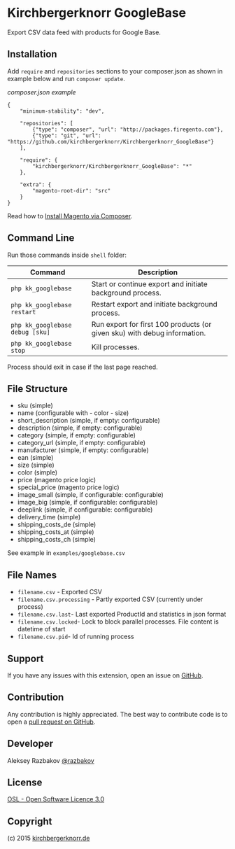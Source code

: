 # Kirchbergerknorr GoogleBase

Export CSV data feed with products for Google Base.

## Installation

Add `require` and `repositories` sections to your composer.json as shown in example below and run `composer update`.

*composer.json example*

```
{
    "minimum-stability": "dev",
        
    "repositories": [
        {"type": "composer", "url": "http://packages.firegento.com"},
        {"type": "git", "url": "https://github.com/kirchbergerknorr/Kirchbergerknorr_GoogleBase"}
    ],
    
    "require": {
        "kirchbergerknorr/Kirchbergerknorr_GoogleBase": "*"
    },
    
    "extra": {
        "magento-root-dir": "src"
    }
}
```

Read how to [Install Magento via Composer](https://medium.com/magento-development/magento-and-composer-44af0883abd9).

## Command Line

Run those commands inside `shell` folder:

| Command                         | Description                                                              |
| ------------------------------- | ------------------------------------------------------------------------ |
| `php kk_googlebase`             | Start or continue export and initiate background process.                |
| `php kk_googlebase restart`     | Restart export and initiate background process.                          |
| `php kk_googlebase debug [sku]` | Run export for first 100 products (or given sku) with debug information. |
| `php kk_googlebase stop`        | Kill processes.                                                          |
 
Process should exit in case if the last page reached. 

## File Structure

* sku (simple)
* name (configurable with - color - size)
* short_description (simple, if empty: configurable)
* description (simple, if empty: configurable)
* category (simple, if empty: configurable)
* category_url (simple, if empty: configurable)
* manufacturer (simple, if empty: configurable)
* ean (simple)
* size (simple)
* color (simple)
* price (magento price logic)
* special_price (magento price logic)
* image_small (simple, if configurable: configurable)
* image_big (simple, if configurable: configurable)
* deeplink (simple, if configurable: configurable)
* delivery_time  (simple)
* shipping_costs_de (simple)
* shipping_costs_at (simple)
* shipping_costs_ch (simple)

See example in `examples/googlebase.csv`

## File Names

 * `filename.csv` - Exported CSV
 * `filename.csv.processing` - Partly exported CSV (currently under process)
 * `filename.csv.last`- Last exported ProductId and statistics in json format
 * `filename.csv.locked`- Lock to block parallel processes. File content is datetime of start
 * `filename.csv.pid`- Id of running process 

## Support

If you have any issues with this extension, 
open an issue on [GitHub](https://github.com/kirchbergerknorr/Kirchbergerknorr_GoogleBase/issues/new).


## Contribution

Any contribution is highly appreciated. The best way to contribute code is 
to open a [pull request on GitHub](https://help.github.com/articles/using-pull-requests).

## Developer

Aleksey Razbakov
[@razbakov](https://twitter.com/razbakov)

License
-------
[OSL - Open Software Licence 3.0](http://opensource.org/licenses/osl-3.0.php)

Copyright
---------
(c) 2015 [kirchbergerknorr.de](https://kirchbergerknorr.de)
